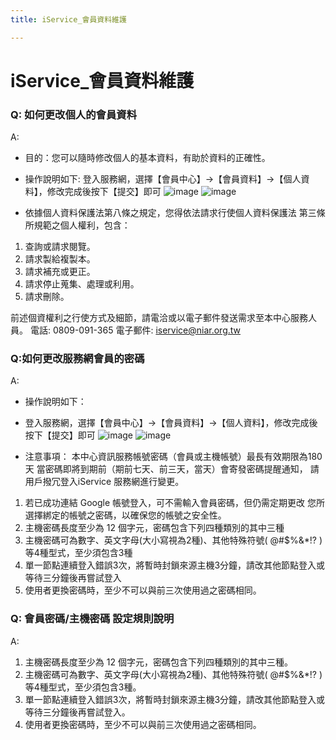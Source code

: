 ```yaml
---
title: iService_會員資料維護

---
```


# iService_會員資料維護

### Q: 如何更改個人的會員資料
A: 
* 目的：您可以隨時修改個人的基本資料，有助於資料的正確性。
* 操作說明如下:
登入服務網，選擇【會員中心】->【會員資料】->【個人資料】，修改完成後按下【提交】即可
![image](https://hackmd.io/_uploads/Hk2MGstZeg.png)
![image](https://hackmd.io/_uploads/H1zmGit-ge.png)

* 依據個人資料保護法第八條之規定，您得依法請求行使個人資料保護法
第三條所規範之個人權利，包含：
1. 查詢或請求閱覽。
2. 請求製給複製本。
3. 請求補充或更正。
4. 請求停止蒐集、處理或利用。
5. 請求刪除。

前述個資權利之行使方式及細節，請電洽或以電子郵件發送需求至本中心服務人員。
電話: 0809-091-365
電子郵件: iservice@niar.org.tw

### Q:如何更改服務網會員的密碼
A: 
* 操作說明如下：

- 登入服務網，選擇【會員中心】->【會員資料】->【個人資料】，修改完成後按下【提交】即可
![image](https://hackmd.io/_uploads/Hk8OGjF-xe.png)
![image](https://hackmd.io/_uploads/rkj_MsKZel.png)

- 注意事項：
本中心資訊服務帳號密碼（會員或主機帳號）最長有效期限為180天
當密碼即將到期前（期前七天、前三天，當天）會寄發密碼提醒通知，
請用戶撥冗登入iService 服務網進行變更。

1. 若已成功連結 Google 帳號登入，可不需輸入會員密碼，但仍需定期更改
   您所選擇綁定的帳號之密碼，以確保您的帳號之安全性。
2. 主機密碼長度至少為 12 個字元，密碼包含下列四種類別的其中三種
3. 主機密碼可為數字、英文字母(大小寫視為2種)、其他特殊符號( @#$%&*!? )等4種型式，至少須包含3種
4. 單一節點連續登入錯誤3次，將暫時封鎖來源主機3分鐘，請改其他節點登入或等待三分鐘後再嘗試登入
5. 使用者更換密碼時，至少不可以與前三次使用過之密碼相同。


### Q: 會員密碼/主機密碼 設定規則說明
A:
1. 主機密碼長度至少為 12 個字元，密碼包含下列四種類別的其中三種。 
2. 主機密碼可為數字、英文字母(大小寫視為2種)、其他特殊符號( @#$%&*!? )等4種型式，至少須包含3種。 
3. 單一節點連續登入錯誤3次，將暫時封鎖來源主機3分鐘，請改其他節點登入或等待三分鐘後再嘗試登入。 
4. 使用者更換密碼時，至少不可以與前三次使用過之密碼相同。